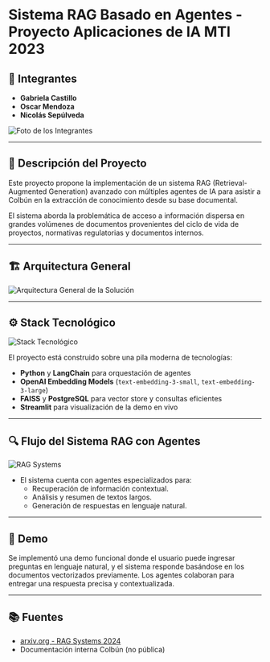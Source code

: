# Sistema RAG Basado en Agentes - Proyecto Aplicaciones de IA MTI 2023

## 👥 Integrantes
- **Gabriela Castillo**
- **Oscar Mendoza**
- **Nicolás Sepúlveda**

![Foto de los Integrantes](https://deinsoluciones.cl/web_semantica/integrantes.png)

---

## 🧠 Descripción del Proyecto

Este proyecto propone la implementación de un sistema RAG (Retrieval-Augmented Generation) avanzado con múltiples agentes de IA para asistir a Colbún en la extracción de conocimiento desde su base documental.

El sistema aborda la problemática de acceso a información dispersa en grandes volúmenes de documentos provenientes del ciclo de vida de proyectos, normativas regulatorias y documentos internos.

---

## 🏗️ Arquitectura General

![Arquitectura General de la Solución](https://deinsoluciones.cl/post/arquitectura_general_de_la_solucion.png)

---

## ⚙️ Stack Tecnológico

![Stack Tecnológico](https://deinsoluciones.cl/post/stack_tecnologico.png)

El proyecto está construido sobre una pila moderna de tecnologías:

- **Python** y **LangChain** para orquestación de agentes
- **OpenAI Embedding Models** (`text-embedding-3-small`, `text-embedding-3-large`)
- **FAISS** y **PostgreSQL** para vector store y consultas eficientes
- **Streamlit** para visualización de la demo en vivo

---

## 🔍 Flujo del Sistema RAG con Agentes

![RAG Systems](https://deinsoluciones.cl/post/rag_systems.png)

- El sistema cuenta con agentes especializados para:
  - Recuperación de información contextual.
  - Análisis y resumen de textos largos.
  - Generación de respuestas en lenguaje natural.

---

## 🚀 Demo

Se implementó una demo funcional donde el usuario puede ingresar preguntas en lenguaje natural, y el sistema responde basándose en los documentos vectorizados previamente. Los agentes colaboran para entregar una respuesta precisa y contextualizada.

---

## 📚 Fuentes

- [arxiv.org - RAG Systems 2024](https://arxiv.org/abs/2407.19994)
- Documentación interna Colbún (no pública)


